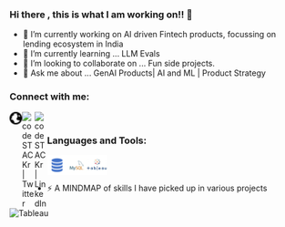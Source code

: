 ### Hi there , this is what I am working on!! 👋



- 🔭 I’m currently working on AI driven Fintech products, focussing on lending ecosystem in India
- 🌱 I’m currently learning ... LLM Evals
- 👯 I’m looking to collaborate on ... Fun side projects.
- 💬 Ask me about ... GenAI Products| AI and ML | Product Strategy

### Connect with me:

[<img align="left" alt="codeSTACKr.com" width="22px" src="https://raw.githubusercontent.com/iconic/open-iconic/master/svg/globe.svg" />][website]
[<img align="left" alt="codeSTACKr | Twitter" width="22px" src="https://cdn.jsdelivr.net/npm/simple-icons@v3/icons/twitter.svg" />][twitter]
[<img align="left" alt="codeSTACKr | LinkedIn" width="22px" src="https://cdn.jsdelivr.net/npm/simple-icons@v3/icons/linkedin.svg" />][linkedin]

<br />

### Languages and Tools:


<img align="left" alt="SQL" width="35px" src="https://raw.githubusercontent.com/github/explore/80688e429a7d4ef2fca1e82350fe8e3517d3494d/topics/sql/sql.png" />
<img align="left" alt="MySQL" width="35px" src="https://raw.githubusercontent.com/github/explore/80688e429a7d4ef2fca1e82350fe8e3517d3494d/topics/mysql/mysql.png" />
<img align="left" alt="Tableau" width="35px" src="https://github.com/AnkitMadhukar/Documentations/blob/main/Tableau.jfif" />


<br />
<br />

[website]: https://public.tableau.com/app/profile/ankit.madhukar
[twitter]: https://twitter.com/ankit_madhukar
[linkedin]: https://www.linkedin.com/in/ankitmadhukar/

- ⚡ A MINDMAP of skills I have picked up in various projects

<img align="left" alt="Tableau" width="800px" src="https://user-images.githubusercontent.com/20611080/155569892-953f836d-5b53-43e6-82d5-ff779417cb30.JPG" />
